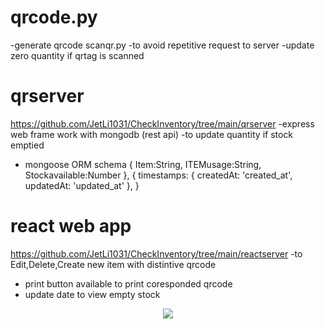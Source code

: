 
# qrcode.py 
-generate qrcode
scanqr.py
-to avoid repetitive request to server 
-update zero quantity if qrtag is scanned  

# qrserver 
https://github.com/JetLi1031/CheckInventory/tree/main/qrserver
-express web frame work with mongodb (rest api)
-to update quantity if stock emptied 
- mongoose ORM schema 
{
    Item:String,
    ITEMusage:String,
    Stockavailable:Number
}, {
    timestamps: { createdAt: 'created_at', updatedAt: 'updated_at' },
  }
  

# react web app 
https://github.com/JetLi1031/CheckInventory/tree/main/reactserver
-to Edit,Delete,Create new item with distintive qrcode
- print button available to print coresponded qrcode
- update date to view empty stock


<p align="center">
  <img 
    src="https://github.com/JetLi1031/CheckInventory/blob/main/output.gif"
  >
</p>
